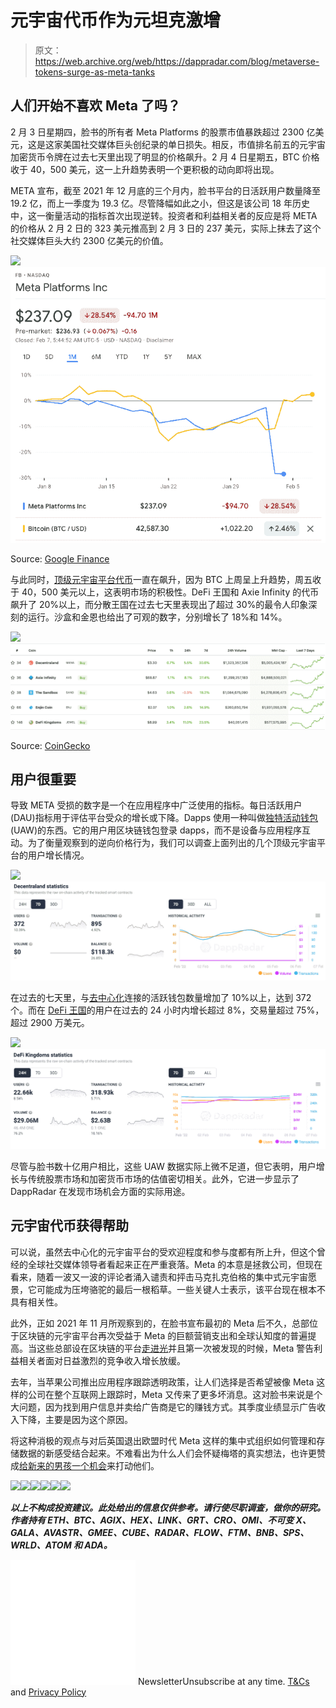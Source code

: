 # 元宇宙代币作为元坦克激增

> 原文：<https://web.archive.org/web/https://dappradar.com/blog/metaverse-tokens-surge-as-meta-tanks>

## 人们开始不喜欢 Meta 了吗？

2 月 3 日星期四，脸书的所有者 Meta Platforms 的股票市值暴跌超过 2300 亿美元，这是这家美国社交媒体巨头创纪录的单日损失。相反，市值排名前五的元宇宙加密货币令牌在过去七天里出现了明显的价格飙升。2 月 4 日星期五，BTC 价格收于 40，500 美元，这一上升趋势表明一个更积极的动向即将出现。

META 宣布，截至 2021 年 12 月底的三个月内，脸书平台的日活跃用户数量降至 19.2 亿，而上一季度为 19.3 亿。尽管降幅如此之小，但这是该公司 18 年历史中，这一衡量活动的指标首次出现逆转。投资者和利益相关者的反应是将 META 的价格从 2 月 2 日的 323 美元推高到 2 月 3 日的 237 美元，实际上抹去了这个社交媒体巨头大约 2300 亿美元的价值。

![](img/654bb70ad6fbcf30a54b2ba9e5fc5482.png)![](img/7fb78444535416d89b8842a9086e76b7.png)

Source: [Google Finance](https://web.archive.org/web/20221007154352/https://www.google.com/finance/quote/FB:NASDAQ?hl=en&window=1M)

与此同时，[顶级元宇宙平台代币](https://web.archive.org/web/20221007154352/https://www.coingecko.com/en/categories/metaverse)一直在飙升，因为 BTC 上周呈上升趋势，周五收于 40，500 美元以上，这表明市场的积极性。DeFi 王国和 Axie Infinity 的代币飙升了 20%以上，而分散王国在过去七天里表现出了超过 30%的最令人印象深刻的运行。沙盒和金恩也给出了可观的数字，分别增长了 18%和 14%。

![](img/ca50eee3bec2fe3adc096bf7c5769a06.png)![Metaverse Tokens](img/4bd6b1235a37e2e2bf5dd57f7d7b232e.png)

Source: [CoinGecko](https://web.archive.org/web/20221007154352/https://www.coingecko.com/en/categories/metaverse)

## 用户很重要

导致 META 受损的数字是一个在应用程序中广泛使用的指标。每日活跃用户(DAU)指标用于评估平台受众的增长或下降。Dapps 使用一种叫做[独特活动钱包](https://web.archive.org/web/20221007154352/https://dappradar.com/rankings/category/games) (UAW)的东西。它的用户用区块链钱包登录 dapps，而不是设备与应用程序互动。为了衡量观察到的逆向价格行为，我们可以调查上面列出的几个顶级元宇宙平台的用户增长情况。

![](img/a17a88c1f609563cb20765c221d12819.png)![Metaverse Tokens](img/a71d0bfa315ec37dd969eabc7a3c6612.png)

在过去的七天里，与[去中心化](https://web.archive.org/web/20221007154352/https://dappradar.com/ethereum/marketplaces/decentraland)连接的活跃钱包数量增加了 10%以上，达到 372 个。而在 [DeFi 王国](https://web.archive.org/web/20221007154352/https://dappradar.com/multichain/games/defi-kingdoms)的用户在过去的 24 小时内增长超过 8%，交易量超过 75%，超过 2900 万美元。

![](img/71badfa5b9f6b46f64ec3f5093c3e61b.png)![Metaverse Tokens](img/6d12d0edbac844e7c1beb69c9e1cb47f.png)

尽管与脸书数十亿用户相比，这些 UAW 数据实际上微不足道，但它表明，用户增长与传统股票市场和加密货币市场的估值密切相关。此外，它进一步显示了 DappRadar 在发现市场机会方面的实际用途。

## 元宇宙代币获得帮助

可以说，虽然去中心化的元宇宙平台的受欢迎程度和参与度都有所上升，但这个曾经的全球社交媒体领导者看起来正在严重衰落。Meta 的本意是拯救公司，但现在看来，随着一波又一波的评论者涌入谴责和抨击马克扎克伯格的集中式元宇宙愿景，它可能成为压垮骆驼的最后一根稻草。一些关键人士表示，该平台现在根本不具有相关性。

此外，正如 2021 年 11 月所观察到的，在脸书宣布最初的 Meta 后不久，总部位于区块链的元宇宙平台再次受益于 Meta 的巨额营销支出和全球认知度的普遍提高。当这些总部设在区块链的平台[走进光](/web/20221007154352/https://dappradar.com/blog/10-upcoming-gaming-worlds-where-you-could-have-a-side-hustle/)并且第一次被发现的时候，Meta 警告利益相关者面对日益激烈的竞争收入增长放缓。

去年，当苹果公司推出应用程序跟踪透明政策，让人们选择是否希望被像 Meta 这样的公司在整个互联网上跟踪时，Meta 又传来了更多坏消息。这对脸书来说是个大问题，因为找到用户信息并卖给广告商是它的赚钱方式。其季度业绩显示广告收入下降，主要是因为这个原因。

将这种消极的观点与对后英国退出欧盟时代 Meta 这样的集中式组织如何管理和存储数据的新感受结合起来。不难看出为什么人们会怀疑梅塔的真实想法，也许更赞成[给新来的男孩一个机会](/web/20221007154352/https://dappradar.com/blog/53-million-invested-in-metaverse-real-estate-this-week/)来打动他们。

[](https://web.archive.org/web/20221007154352/https://dappradar.com/ethereum/marketplaces/decentraland)[![](img/7b0f61f4f9bc577ca88a402bcd93b81e.png)<picture>![](img/41ad7491dcc4f71156f0c0cb5eb5b087.png)</picture>](https://web.archive.org/web/20221007154352/https://dappradar.com/ethereum/marketplaces/decentraland)[](https://web.archive.org/web/20221007154352/https://dappradar.com/ethereum/marketplaces/the-sandbox-marketplace)[![](img/87befc4a1e42119d30e207f259589417.png)<picture>![](img/c035c05f223763535d16ed412bc78d23.png)</picture>](https://web.archive.org/web/20221007154352/https://dappradar.com/ethereum/marketplaces/the-sandbox-marketplace)[](https://web.archive.org/web/20221007154352/https://dappradar.com/ethereum/games/somnium-space)[![](img/a8509d52ae4e523bf6dbfd8eee4c681f.png)<picture>![](img/39cc49fb2b67842f347aa3cb7b843102.png)</picture>](https://web.archive.org/web/20221007154352/https://dappradar.com/ethereum/games/somnium-space)

***以上不构成投资建议。此处给出的信息仅供参考。请行使尽职调查，做你的研究。作者持有 ETH、BTC、AGIX、HEX、LINK、GRT、CRO、OMI、不可变 X、GALA、AVASTR、GMEE、CUBE、RADAR、FLOW、FTM、BNB、SPS、WRLD、ATOM 和 ADA。***

![](img/6d5a4a2d609c56e1a5771717e54ba759.png) NewsletterUnsubscribe at any time. [T&Cs](https://web.archive.org/web/20221007154352/https://dappradar.com/terms) and [Privacy Policy](https://web.archive.org/web/20221007154352/https://dappradar.com/privacy-policy)